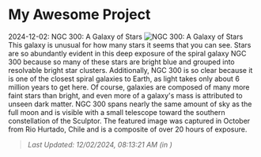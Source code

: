 # My Awesome Project

<!-- APOD Start -->
2024-12-02: NGC 300: A Galaxy of Stars
![NGC 300: A Galaxy of Stars](https://apod.nasa.gov/apod/image/2412/Ngc300_Stern_960.jpg)
This galaxy is unusual for how many stars it seems that you can see. Stars are so abundantly evident in this deep exposure of the spiral galaxy NGC 300 because so many of these stars are bright blue and grouped into resolvable bright star clusters.  Additionally, NGC 300 is so clear because it is one of the closest spiral galaxies to Earth, as light takes only about 6 million years to get here.  Of course, galaxies are composed of many more faint stars than bright, and even more of a galaxy's mass is attributed to unseen dark matter.  NGC 300 spans nearly the same amount of sky as the full moon and is visible with a small telescope toward the southern constellation of the Sculptor. The featured image was captured in October from Rio Hurtado, Chile and is a composite of over 20 hours of exposure.
> _Last Updated: 12/02/2024, 08:13:21 AM (in )_
<!-- APOD End -->

